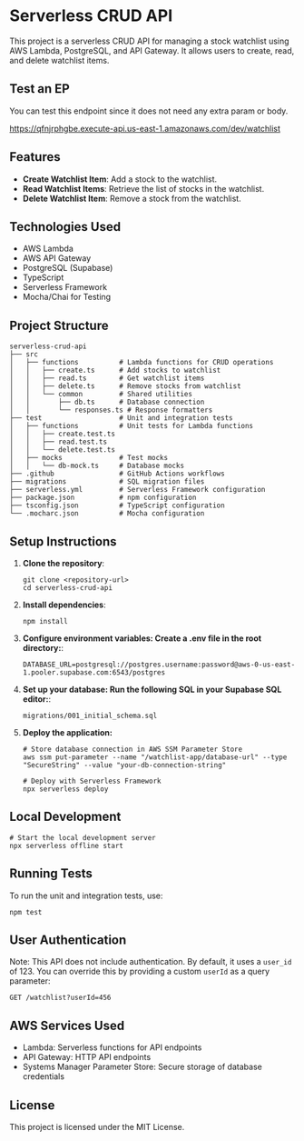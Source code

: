 # Serverless CRUD API

This project is a serverless CRUD API for managing a stock watchlist using AWS Lambda, PostgreSQL, and API Gateway. It allows users to create, read, and delete watchlist items.

## Test an EP
You can test this endpoint since it does not need any extra param or body.

https://qfnjrphgbe.execute-api.us-east-1.amazonaws.com/dev/watchlist

## Features

- **Create Watchlist Item**: Add a stock to the watchlist.
- **Read Watchlist Items**: Retrieve the list of stocks in the watchlist.
- **Delete Watchlist Item**: Remove a stock from the watchlist.

## Technologies Used

- AWS Lambda
- AWS API Gateway
- PostgreSQL (Supabase)
- TypeScript
- Serverless Framework
- Mocha/Chai for Testing

## Project Structure

```
serverless-crud-api
├── src
│   ├── functions          # Lambda functions for CRUD operations
│   │   ├── create.ts      # Add stocks to watchlist
│   │   ├── read.ts        # Get watchlist items
│   │   ├── delete.ts      # Remove stocks from watchlist
│   │   └── common         # Shared utilities
│   │       ├── db.ts      # Database connection
│   │       └── responses.ts # Response formatters
├── test                   # Unit and integration tests
│   ├── functions          # Unit tests for Lambda functions
│   │   ├── create.test.ts
│   │   ├── read.test.ts
│   │   └── delete.test.ts
│   ├── mocks              # Test mocks
│   │   └── db-mock.ts     # Database mocks
├── .github                # GitHub Actions workflows
├── migrations             # SQL migration files
├── serverless.yml         # Serverless Framework configuration
├── package.json           # npm configuration
├── tsconfig.json          # TypeScript configuration
└── .mocharc.json          # Mocha configuration
```

## Setup Instructions

1. **Clone the repository**:
   ```
   git clone <repository-url>
   cd serverless-crud-api
   ```

2. **Install dependencies**:
   ```
   npm install
   ```

3. **Configure environment variables: Create a .env file in the root directory:**:
   ```
   DATABASE_URL=postgresql://postgres.username:password@aws-0-us-east-1.pooler.supabase.com:6543/postgres
   ```

4. **Set up your database: Run the following SQL in your Supabase SQL editor:**:
   ```
   migrations/001_initial_schema.sql
   ```

5. **Deploy the application:**
   ```
   # Store database connection in AWS SSM Parameter Store
   aws ssm put-parameter --name "/watchlist-app/database-url" --type "SecureString" --value "your-db-connection-string"

   # Deploy with Serverless Framework
   npx serverless deploy
   ```
## Local Development
   ```
   # Start the local development server
   npx serverless offline start
   ```

## Running Tests

To run the unit and integration tests, use:
```
npm test
```


## User Authentication

Note: This API does not include authentication. By default, it uses a `user_id` of 123. You can override this by providing a custom `userId` as a query parameter:

```
GET /watchlist?userId=456

```


## AWS Services Used
- Lambda: Serverless functions for API endpoints
- API Gateway: HTTP API endpoints
- Systems Manager Parameter Store: Secure storage of database credentials

## License

This project is licensed under the MIT License.